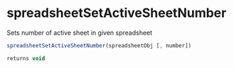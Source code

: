 # spreadsheetSetActiveSheetNumber

 Sets number of active sheet in given spreadsheet

```javascript
spreadsheetSetActiveSheetNumber(spreadsheetObj [, number])
```

```javascript
returns void
```
